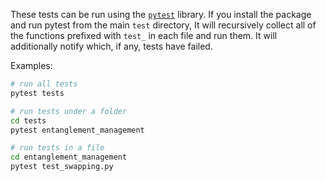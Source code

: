 These tests can be run using the [`pytest`](https://docs.pytest.org/en/8.0.x/) library. If you install the package and run pytest from the main `test` directory, It will recursively collect all of the functions prefixed with `test_` in each file and run them. It will additionally notify which, if any, tests have failed.

Examples:


```bash
# run all tests
pytest tests
```

```bash
# run tests under a folder
cd tests
pytest entanglement_management
```

```bash
# run tests in a file
cd entanglement_management
pytest test_swapping.py
```
